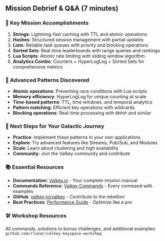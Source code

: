 ## Mission Debrief & Q&A (7 minutes)

### 🌟 Key Mission Accomplishments
1. **Strings**: Lightning-fast caching with TTL and atomic operations
2. **Hashes**: Structured session management with partial updates
3. **Lists**: Reliable task queues with priority and blocking operations  
4. **Sorted Sets**: Real-time leaderboards with range queries and rankings
5. **Lua Scripts**: Atomic rate limiting with sliding window algorithm
6. **Analytics Combo**: Counters + HyperLogLog + Sorted Sets for comprehensive metrics

### 🚀 Advanced Patterns Discovered
- **Atomic operations**: Preventing race conditions with Lua scripts
- **Memory efficiency**: HyperLogLog for unique counting at scale
- **Time-based patterns**: TTL, time windows, and temporal analytics
- **Pattern matching**: Efficient key operations with wildcards
- **Blocking operations**: Real-time processing with `BRPOP` and similar

### 💫 Next Steps for Your Galactic Journey
- **Practice**: Implement these patterns in your own applications
- **Explore**: Try advanced features like Streams, Pub/Sub, and Modules
- **Scale**: Learn about clustering and high availability
- **Community**: Join the Valkey community and contribute

### 📚 Essential Resources
- **Documentation**: [Valkey.io](https://valkey.io/docs/) - Your complete mission manual
- **Commands Reference**: [Valkey Commands](https://valkey.io/commands/) - Every command with examples
- **GitHub**: [valkey-io/valkey](https://github.com/valkey-io/valkey) - Contribute to the rebellion
- **Best Practices**: [Performance Guide](https://valkey.io/topics/best-practices/) - Optimize like a pro

### 🛠️ Workshop Resources
All commands, solutions to bonus challenges, and additional examples:
`github.com/rlunar/valkey-keyspace-workshop`

